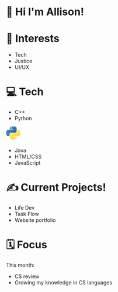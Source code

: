 # 💌 Hi I'm Allison!
# 🌱 **Interests**
- Tech
- Justice
- UI/UX

# 💻 **Tech**
- C++
- Python

<p align="left"> 
    <a href="https://www.python.org" target="_blank"> <img src="https://github.com/allison-pham/allison-pham/blob/main/python.png" alt="python" width="40" height="40"/> </a>
</p>

- Java
- HTML/CSS
- JavaScript

# ✍️ **Current Projects!**

- Life Dev
- Task Flow
- Website portfolio

# 🗓️ Focus

This month:
- CS review
- Growing my knowledge in CS languages

<!---
  ![Stats](https://github-readme-stats.vercel.app/api/top-langs/?username=allison-pham&layout=compact&theme=dark&langs_count=4)
allison-pham/allison-pham is a ✨ special ✨ repository because its `README.md` (this file) appears on your GitHub profile.
You can click the Preview link to take a look at your changes.
--->
